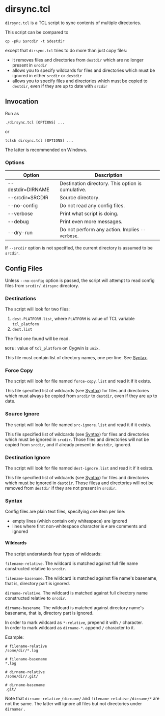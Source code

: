 # dirsync.tcl

`dirsync.tcl` is a TCL script to sync contents of multiple directories.

This script can be compared to

```shell
cp -pRu $srcdir -t $destdir
```

except that `dirsync.tcl` tries to do more than just copy files:

- it removes files and directories from `destdir` which are no longer present
  in `srcdir`
- allows you to specify wildcards for files and directories which must be
  ignored in either `srcdir` or `destdir`
- allows you to specify files and directories which must be copied to `destdir`,
  even if they are up to date with `srcdir`

## Invocation

Run as

```shell
./dirsync.tcl [OPTIONS] ...
```

or

```shell
tclsh dirsync.tcl [OPTIONS] ...
```

The latter is recommended on Windows.

### Options

| Option            | Description                                       |
| ----------------- | ------------------------------------------------- |
| --destdir=DIRNAME | Destination directory. This option is cumulative. |
| --srcdir=SRCDIR   | Source directory.                                 |
| --no-config       | Do not read any config files.                     |
| --verbose         | Print what script is doing.                       |
| --debug           | Print even more messages.                         |
| --dry-run         | Do not perform any action. Implies `--verbose`.   |

If `--srcdir` option is not specified, the current directory is assumed to be
`srcdir`.

## Config Files

Unless `--no-config` option is passed, the script will attempt to read
config files from `srcdir/.dirsync` directory.

### Destinations

The script will look for two files:

1. `dest-PLATFORM.list`, where `PLATFORM` is value of TCL variable
   `tcl_platform`
2. `dest.list`

The first one found will be read.

`NOTE:` value of `tcl_platform` on Cygwin is `unix`.

This file must contain list of directory names, one per line.
See [Syntax](#syntax).

### Force Copy

The script will look for file named `force-copy.list` and read it if it exists.

This file specified list of wildcards (see [Syntax](#syntax)) for files and
directories which must always be copied from `srcdir` to `destdir`,
even if they are up to date.

### Source Ignore

The script will look for file named `src-ignore.list` and read it if it exists.

This file specified list of wildcards (see [Syntax](#syntax)) for files and
directories which must be ignored in `srcdir`. Those files and directories
will not be copied from `srcdir`, and if already present in `destdir`, ignored.

### Destination Ignore

The script will look for file named `dest-ignore.list` and read it if it exists.

This file specified list of wildcards (see [Syntax](#syntax)) for files and
directories which must be ignored in `destdir`. Those filesa and directories
will not be removed from `destdir` if they are not present in `srcdir`.

### Syntax

Config files are plain text files, specifying one item per line:

- empty lines (which contain only whitespace) are ignored
- lines where first non-whitespace character is `#` are comments and ignored

#### Wildcards

The script understands four types of wildcards:

`filename-relative`. The wildcard is matched against full file name constructed
relative to `srcdir`.

`filename-basename`. The wildcard is matched against file name's basename,
that is, directory part is ignored.

`dirname-relative`. The wildcard is matched against full directory name
constructed relative to `srcdir`.

`dirname-basename`. The wildcard is matched against directory name's basename,
that is, directory part is ignored.

In order to mark wildcard as `*-relative`, prepend it with `/` character.  
In order to mark wildcard as `dirname-*`. append `/` character to it.

Example:

```plain
# filename-relative
/some/dir/*.log

# filename-basename
*.log

# dirname-relative
/some/dir/.git/

# dirname-basename
.git/
```

Note that `dirname-relative` `/dirname/` and `filename-relative` `/dirname/*`
are not the same. The latter will ignore all files but not directories under
`dirname/` .
